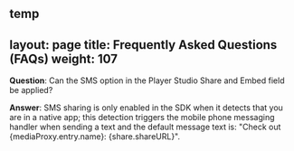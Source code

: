temp
---
layout: page
title: Frequently Asked Questions (FAQs) 
weight: 107
---

**Question**: Can the SMS option in the Player Studio Share and Embed field be applied?

**Answer**: SMS sharing is only enabled in the SDK when it detects that you are in a native app; this detection triggers the mobile phone messaging handler when sending a text and the default message text is: "Check out {mediaProxy.entry.name}: {share.shareURL}".

